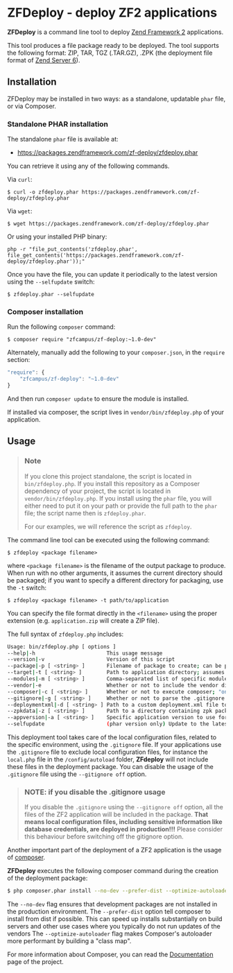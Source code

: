 ZFDeploy - deploy ZF2 applications
==================================

**ZFDeploy** is a command line tool to deploy [Zend Framework 2](http://framework.zend.com) applications.

This tool produces a file package ready to be deployed. The tool supports the following format:
ZIP, TAR, TGZ (.TAR.GZ), .ZPK (the deployment file format of [Zend Server 6](http://files.zend.com/help/Zend-Server/zend-server.htm#understanding_the_package_structure.htm)).

Installation
------------

ZFDeploy may be installed in two ways: as a standalone, updatable `phar` file,
or via Composer.

### Standalone PHAR installation

The standalone `phar` file is available at:

- https://packages.zendframework.com/zf-deploy/zfdeploy.phar

You can retrieve it using any of the following commands.

Via `curl`:

```console
$ curl -o zfdeploy.phar https://packages.zendframework.com/zf-deploy/zfdeploy.phar
```

Via `wget`:

```console
$ wget https://packages.zendframework.com/zf-deploy/zfdeploy.phar
```

Or using your installed PHP binary:

```console
php -r "file_put_contents('zfdeploy.phar', file_get_contents('https://packages.zendframework.com/zf-deploy/zfdeploy.phar'));"
```

Once you have the file, you can update it periodically to the latest version using the
`--selfupdate` switch:

```console
$ zfdeploy.phar --selfupdate
```

### Composer installation

Run the following `composer` command:

```console
$ composer require "zfcampus/zf-deploy:~1.0-dev"
```

Alternately, manually add the following to your `composer.json`, in the `require` section:

```javascript
"require": {
    "zfcampus/zf-deploy": "~1.0-dev"
}
```

And then run `composer update` to ensure the module is installed.

If installed via composer, the script lives in `vendor/bin/zfdeploy.php` of your application.

Usage
-----

> ### Note
>
> If you clone this project standalone, the script is located in `bin/zfdeploy.php`. If you install
> this repository as a Composer dependency of your project, the script is located in
> `vendor/bin/zfdeploy.php`. If you install using the `phar` file, you will either need to put it on
> your path or provide the full path to the `phar` file; the script name then is `zfdeploy.phar`.
>
> For our examples, we will reference the script as `zfdeploy`.

The command line tool can be executed using the following command:

```console
$ zfdeploy <package filename>
```

where `<package filename>` is the filename of the output package to produce. When run with no other
arguments, it assumes the current directory should be packaged; if you want to specify a different
directory for packaging, use the `-t` switch:

```console
$ zfdeploy <package filename> -t path/to/application
```

You can specify the file format directly in the `<filename>` using the proper extension (e.g.
`application.zip` will create a ZIP file).

The full syntax of `zfdeploy.php` includes:

```bash
Usage: bin/zfdeploy.php [ options ]
--help|-h                       This usage message
--version|-v                    Version of this script
--package|-p [ <string> ]       Filename of package to create; can be passed as first argument of script without the option
--target|-t [ <string> ]        Path to application directory; assumes current working directory by default
--modules|-m [ <string> ]       Comma-separated list of specific modules to deploy (all by default)
--vendor|-e                     Whether or not to include the vendor directory (disabled by default)
--composer|-c [ <string> ]      Whether or not to execute composer; "on" or "off" (on by default)
--gitignore|-g [ <string> ]     Whether or not to parse the .gitignore file to determine what files/folders to exclude; "on" or "off" (on by default)
--deploymentxml|-d [ <string> ] Path to a custom deployment.xml file to use for ZPK packages
--zpkdata|-z [ <string> ]       Path to a directory containing zpk package assets (deployment.xml, logo, scripts, etc.)
--appversion|-a [ <string> ]    Specific application version to use for ZPK packages
--selfupdate                    (phar version only) Update to the latest version of this tool
```

This deployment tool takes care of the local configuration files, related to the specific
environment, using the `.gitignore` file. If your applications use the `.gitignore` file to exclude
local configuration files, for instance the `local.php` file in the `/config/autoload` folder,
**ZFdeploy** will not include these files in the deployment package. You can disable the usage of
the `.gitignore` file using the `--gitignore off` option.

> ### NOTE: if you disable the .gitignore usage
> 
> If you disable the `.gitignore` using the `--gitignore off` option, all the files of the ZF2
> application will be included in the package. **That means local configuration files, including
> sensitive information like database credentials, are deployed in production!!!** Please consider
> this behaviour before switching off the gitignore option.

Another important part of the deployment of a ZF2 application is the usage of
[composer](https://getcomposer.org).

**ZFDeploy** executes the following composer command during the creation of the deployment package:

```bash 
$ php composer.phar install --no-dev --prefer-dist --optimize-autoloader 
```

The `--no-dev` flag ensures that development packages are not installed in the production
environment.  The `--prefer-dist` option tell composer to install from dist if possible. This can
speed up installs substantially on build servers and other use cases where you typically do not run
updates of the vendors The `--optimize-autoloader` flag makes Composer's autoloader more performant
by building a "class map".

For more information about Composer, you can read the [Documentation](https://getcomposer.org/doc/)
page of the project.
